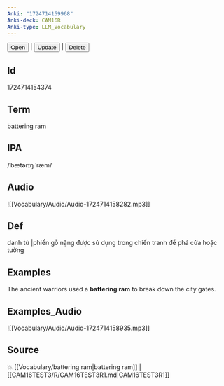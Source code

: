 ```yaml
---
Anki: "1724714159968"
Anki-deck: CAM16R
Anki-type: LLM_Vocabulary
---
```

<button class="anki-btn-open">Open</button> | <button class="anki-btn-update">Update</button> | <button class="anki-btn-delete">Delete</button>

## Id
1724714154374
## Term
battering ram
## IPA
 /ˈbætərɪŋ ˈræm/
## Audio
 ![[Vocabulary/Audio/Audio-1724714158282.mp3]]

## Def
 danh từ |phiến gỗ nặng được sử dụng trong chiến tranh để phá cửa hoặc tường 
## Examples
The ancient warriors used a **battering ram** to break down the city gates.

## Examples_Audio
![[Vocabulary/Audio/Audio-1724714158935.mp3]]
## Source
💥 [[Vocabulary/battering ram|battering ram]] |  [[CAM16TEST3/R/CAM16TEST3R1.md|CAM16TEST3R1]]
